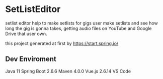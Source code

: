 # SetListEditor
setlist editor help to make setlists for gigs
user make setlists and see how long the gig is gonna takes, 
getting audio files on YouTube and Google Drive that user own.

this project generated at first by https://start.spring.io/

## Dev Enviroment
Java 11
Spring Boot 2.6.6
Maven 4.0.0
Vue.js 2.6.14
VS Code

